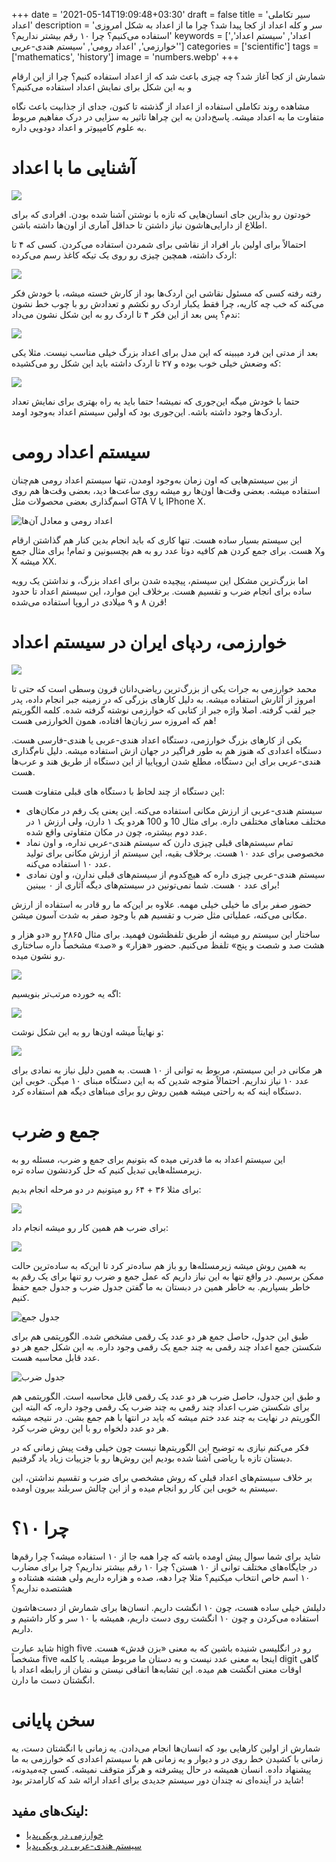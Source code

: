 +++
date = '2021-05-14T19:09:48+03:30'
draft = false
title = 'سیر تکاملی اعداد'
description = 'سر و کله اعداد از کجا پیدا شد؟ چرا ما از اعداد به شکل امروزی استفاده می‌کنیم؟ چرا ۱۰ رقم بیشتر نداریم؟'
keywords = ['اعداد', 'سیستم اعداد', 'خوارزمی', 'اعداد رومی', 'سیستم هندی-عربی']
categories = ['scientific']
tags = ['mathematics', 'history']
image = 'numbers.webp'
+++

شمارش از کجا آغاز شد؟ چه چیزی باعث شد که از اعداد استفاده کنیم؟ چرا از این ارقام و به این شکل برای نمایش اعداد استفاده می‌کنیم؟

مشاهده روند تکاملی استفاده از اعداد از گذشته تا کنون، جدای از جذابیت باعث نگاه متفاوت ما به اعداد میشه. پاسخ‌دادن به این چراها تاثیر به سزایی در درک مفاهیم مربوط به علوم کامپیوتر و اعداد دودویی داره.
# آشنایی ما با اعداد

![](man-looking-at-notes.webp)

خودتون رو بذارین جای انسان‌هایی که تازه با نوشتن آشنا شده بودن. افرادی که برای اطلاع از دارایی‌هاشون نیاز داشتن تا حداقل آماری از اون‌ها داشته باشن.

احتمالاً برای اولین بار افراد از نقاشی برای شمردن استفاده می‌کردن. کسی که ۴ تا اردک داشته، همچین چیزی رو روی یک تیکه کاغذ رسم می‌کرده:

![](four-ducks.webp)

رفته رفته کسی که مسئول نقاشی این اردک‌ها بود از کارش خسته میشه، با خودش فکر می‌کنه که خب چه کاریه، چرا فقط یکبار اردک رو نکشم و تعدادش رو با چوب خط نشون ندم؟ پس بعد از این فکر ۴ تا اردک رو به این شکل نشون می‌داد:

![](duck-sticks.webp)

بعد از مدتی این فرد میبینه که این مدل برای اعداد بزرگ خیلی مناسب نیست. مثلا یکی که وضعش خیلی خوب بوده و ۲۷ تا اردک داشته باید این شکل رو می‌کشیده:

![](duck-many-sticks.webp)

حتما با خودش میگه این‌جوری که نمیشه! حتما باید یه راه بهتری برای نمایش تعداد اردک‌ها وجود داشته باشه. این‌جوری بود که اولین سیستم اعداد به‌وجود اومد.
# سیستم اعداد رومی
از بین سیستم‌هایی که اون زمان به‌وجود اومدن، تنها سیستم اعداد رومی هم‌چنان استفاده میشه. بعضی وقت‌ها اون‌ها رو میشه روی ساعت‌ها دید، بعضی وقت‌ها هم روی اسم‌گذاری بعضی محصولات مثل GTA V یا IPhone X.

![اعداد رومی و معادل آن‌ها](roman-numerals.webp)

این سیستم بسیار ساده هست. تنها کاری که باید انجام بدین کنار هم گذاشتن ارقام هست. برای جمع کردن هم کافیه دوتا عدد رو به هم بچسبونین و تمام! برای مثال جمع Xو X میشه XX.

اما بزرگ‌ترین مشکل این سیستم، پیچیده شدن برای اعداد بزرگ، و نداشتن یک رویه ساده برای انجام ضرب و تقسیم هست. برخلاف این موارد، این سیستم اعداد تا حدود قرن ۸ و ۹ میلادی در اروپا استفاده می‌شده!
# خوارزمی، ردپای ایران در سیستم اعداد

![](khwarizmi.webp)

محمد خوارزمی به جرات یکی از بزرگ‌ترین ریاضی‌دانان قرون وسطی‌ است که حتی تا امروز از آثارش استفاده میشه. به دلیل کارهای بزرگی که در زمینه جبر انجام داده، پدر جبر لقب گرفته. اصلا واژه جبر از کتابی که خوارزمی نوشته گرفته شده. کلمه الگوریتم هم که امروزه سر زبان‌ها افتاده، همون الخوارزمی هست!

یکی از کارهای بزرگ خوارزمی، دستگاه اعداد هندی-عربی یا هندی-فارسی هست. دستگاه اعدادی که هنوز هم به طور فراگیر در جهان ازش استفاده میشه. دلیل نام‌گذاری هندی-عربی برای این دستگاه، مطلع شدن اروپاییا از این دستگاه از طریق هند و عرب‌ها هست.

این دستگاه از چند لحاظ با دستگاه های قبلی متفاوت هست:

- سیستم هندی-عربی از ارزش مکانی استفاده می‌کنه. این یعنی یک رقم در مکان‌های مختلف معناهای مختلفی داره. برای مثال 10 و 100 هردو یک ۱ دارن، ولی ارزش ۱ در عدد دوم بیشتره، چون در مکان متفاوتی واقع شده.
- تمام سیستم‌های قبلی چیزی دارن که سیستم هندی-عربی نداره، و اون نماد مخصوصی برای عدد ۱۰ هست. برخلاف بقیه، این سیستم از ارزش مکانی برای تولید عدد ۱۰ استفاده می‌کنه.
- سیستم هندی-عربی چیزی داره که هیچ‌کدوم از سیستم‌های قبلی ندارن، و اون نمادی برای عدد ۰ هست. شما نمی‌تونین در سیستم‌های دیگه آثاری از ۰ ببینین!

حضور صفر برای ما خیلی خیلی مهمه. علاوه بر این‌که ما رو قادر به استفاده از ارزش مکانی می‌کنه، عملیاتی مثل ضرب و تقسیم هم با وجود صفر به شدت آسون میشن.

ساختار این سیستم رو میشه از طریق تلفظشون فهمید. برای مثال ۲۸۶۵ رو «دو هزار و هشت صد و شصت و پنج» تلفظ می‌کنیم. حضور «هزار» و «صد» مشخصاً داره ساختاری رو نشون میده.

![](number-breakup.webp)

اگه یه خورده مرتب‌تر بنویسیم:

![](number-detailed-breakup.webp)

و نهایتاً میشه اون‌ها رو به این شکل نوشت:

![](number-very-detailed-breakup.webp)

هر مکانی در این سیستم، مربوط به توانی از ۱۰ هست. به همین دلیل نیاز به نمادی برای عدد ۱۰ نیاز نداریم. احتمالاً متوجه شدین که به این دستگاه مبنای ۱۰ میگن. خوبی این دستگاه اینه که به راحتی میشه همین روش رو برای مبناهای دیگه هم استفاده کرد.
# جمع و ضرب
این سیستم اعداد به ما قدرتی میده که بتونیم برای جمع و ضرب، مسئله رو به زیرمسئله‌هایی تبدیل کنیم که حل کردنشون ساده تره.

برای مثلا ۳۶ + ۶۴ رو میتونیم در دو مرحله انجام بدیم:

![](sum-breakup.webp)

برای ضرب هم همین کار رو میشه انجام داد:

![](product-breakup.webp)

به همین روش میشه زیرمسئله‌ها رو باز هم ساده‌تر کرد تا این‌که به ساده‌ترین حالت ممکن برسیم. در واقع تنها به این نیاز داریم که عمل جمع و ضرب رو تنها برای یک رقم به خاطر بسپاریم. به خاطر همین در دبستان به ما گفتن جدول ضرب و جدول جمع حفظ کنیم.

![جدول جمع](sum-table.webp)

طبق این جدول، حاصل جمع هر دو عدد یک رقمی مشخص شده. الگوریتمی هم برای شکستن جمع اعداد چند رقمی به چند جمع یک رقمی وجود داره. به این شکل جمع هر دو عدد قابل محاسبه هست.

![جدول ضرب](product-table.webp)

و طبق این جدول، حاصل ضرب هر دو عدد یک رقمی قابل محاسبه است. الگوریتمی هم برای شکستن ضرب اعداد چند رقمی به چند ضرب یک رقمی وجود داره، که البته این الگوریتم در نهایت به چند عدد ختم میشه که باید در انتها با هم جمع بشن. در نتیجه میشه هر دو عدد دلخواه رو با این روش ضرب کرد.

فکر می‌کنم نیازی به توضیح این الگوریتم‌ها نیست چون خیلی وقت پیش زمانی که در دبستان تازه با ریاضی آشنا شده بودیم این روش‌ها رو با جزییات زیاد یاد گرفتیم.

بر خلاف سیستم‌های اعداد قبلی که روش مشخصی برای ضرب و تقسیم نداشتن، این سیستم به خوبی این کار رو انجام میده و از این چالش سربلند بیرون اومده.
# **چرا ۱۰؟**
شاید برای شما سوال پیش اومده باشه که چرا همه جا از ۱۰ استفاده میشه؟ چرا رقم‌ها در جایگاه‌های مختلف توانی از ۱۰ هستن؟ چرا ۱۰ رقم بیشتر نداریم؟ چرا برای مضارب ۱۰ اسم خاص انتخاب میکنیم؟ مثلا چرا دهه، صده و هزاره داریم ولی هشته هشتاده و هشتصده نداریم؟

دلیلش خیلی ساده هست، چون ۱۰ انگشت داریم. انسان‌ها برای شمارش از دست‌هاشون استفاده می‌کردن و چون ۱۰ انگشت روی دست داریم، همیشه با ۱۰ سر و کار داشتیم و داریم.

شاید عبارت high five رو در انگلیسی شنیده باشین که به معنی «بزن قدش»‌ هست. مشخصاً five اینجا به معنی عدد نیست و به دستان ما مربوط میشه. یا کلمه digit گاهی اوقات معنی انگشت هم میده. این تشابه‌ها اتفاقی نیستن و نشان از رابطه اعداد با انگشتان دست ما دارن.
# **سخن پایانی**
شمارش از اولین کارهایی بود که انسان‌ها انجام می‌دادن. یه زمانی با انگشتان دست، یه زمانی با کشیدن خط روی در و دیوار و یه زمانی هم با سیستم اعدادی که خوارزمی به ما پیشنهاد داده. انسان همیشه در حال پیشرفته و هرگز متوقف نمیشه. کسی چه‌میدونه، شاید در آینده‌ای نه چندان دور سیستم جدیدی برای اعداد ارائه شد که کارامدتر بود!
## لینک‌های مفید:
- [خوارزمی در ویکی‌پدیا](https://fa.wikipedia.org/wiki/%D8%AE%D9%88%D8%A7%D8%B1%D8%B2%D9%85%DB%8C)
- [سیستم هندی-عربی در ویکی‌پدیا](https://fa.wikipedia.org/wiki/%D8%B9%D8%AF%D8%AF%D9%86%D9%88%DB%8C%D8%B3%DB%8C_%D9%87%D9%86%D8%AF%DB%8C-%D8%B9%D8%B1%D8%A8%DB%8C)
